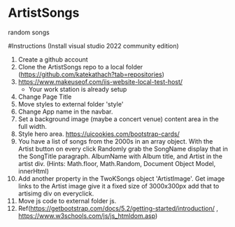 # ArtistSongs
 random songs


#Instructions
(Install visual studio 2022 community edition)
1. Create a github account       
2. Clone the ArtistSongs repo to a local folder (https://github.com/katekathach?tab=repositories)
3. https://www.makeuseof.com/iis-website-local-test-host/
    - Your work station is already setup
4. Change Page Title
5. Move styles to external folder 'style'
6. Change App name in the navbar.
7. Set a background image (maybe a concert venue) content area in the full width.
8. Style hero area. https://uicookies.com/bootstrap-cards/
8. You have a list of songs from the 2000s in an array object. With the Artist button on every click Randomly grab the SongName display that in the SongTitle paragraph.
AlbumName with Album title, and Artist in the artist div. (Hints: Math.floor, Math.Random, Document Object Model, innerHtml)
9. Add another property in the TwoKSongs object 'ArtistImage'. Get image links to the Artist image give it a fixed size of 3000x300px add that to artisimg div on everyclick.
10. Move js code to external folder js.
11. Ref(https://getbootstrap.com/docs/5.2/getting-started/introduction/ , https://www.w3schools.com/js/js_htmldom.asp)
